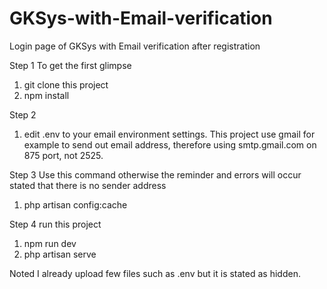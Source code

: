 # GKSys-with-Email-verification
Login page of GKSys with Email verification after registration

Step 1  To get the first glimpse
1. git clone this project
2. npm install

Step 2
1. edit .env to your email environment settings.
This project use gmail for example to send out email address, therefore using smtp.gmail.com on 875 port, not 2525.

Step 3  Use this command otherwise the reminder and errors will occur stated that there is no sender address
1. php artisan config:cache

Step 4 run this project
1. npm run dev
2. php artisan serve

Noted I already upload few files such as  .env but it is stated as hidden.
